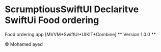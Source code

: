 # ScrumptiousSwiftUI Declaritve SwiftUi Food ordering
Food ordering app [MVVM+SwiftUI+UIKIT+Combine]
** Version 1.0.0 **

© Mohamed ayed
